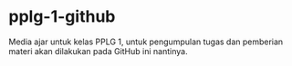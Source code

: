 # pplg-1-github
Media ajar untuk kelas PPLG 1, untuk pengumpulan tugas dan pemberian materi akan dilakukan pada GitHub ini nantinya.
